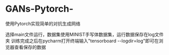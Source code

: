 # GANs-Pytorch-
使用Pytorch实现简单的对抗生成网络

选择main文件运行，数据集使用MINIST手写体数据集，运行数据保存在log文件夹
训练完成之后在pycharm打开终端输入"tensorboard --logdir=log"即可在浏览器查看保存的数据
